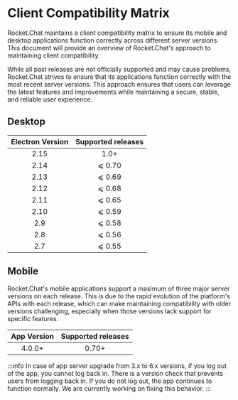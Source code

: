 # Client Compatibility Matrix

Rocket.Chat maintains a client compatibility matrix to ensure its mobile and desktop applications function correctly across different server versions. This document will provide an overview of Rocket.Chat's approach to maintaining client compatibility.

While all past releases are not officially supported and may cause problems, Rocket.Chat strives to ensure that its applications function correctly with the most recent server versions. This approach ensures that users can leverage the latest features and improvements while maintaining a secure,  stable, and reliable user experience.

## Desktop

| Electron Version | Supported releases |
| :--------------: | :----------------: |
|       2.15       |        1.0+        |
|       2.14       |       ⩽ 0.70       |
|       2.13       |       ⩽ 0.69       |
|       2.12       |       ⩽ 0.68       |
|       2.11       |       ⩽ 0.65       |
|       2.10       |       ⩽ 0.59       |
|        2.9       |       ⩽ 0.58       |
|        2.8       |       ⩽ 0.56       |
|        2.7       |       ⩽ 0.55       |

## Mobile

Rocket.Chat's mobile applications support a maximum of three major server versions on each release. This is due to the rapid evolution of the platform's APIs with each release, which can make maintaining compatibility with older versions challenging, especially when those versions lack support for specific features.

| App Version | Supported releases |
| :---------: | :----------------: |
|    4.0.0+   |        0.70+       |

:::info
In case of app server upgrade from 3.x to 6.x versions, if you log out of the app, you cannot log back in. There is a version check that prevents users from logging back in. If you do not log out, the app continues to function normally. We are currently working on fixing this behavior.
:::
